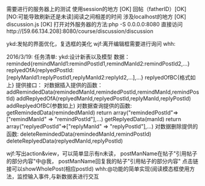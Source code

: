 需要进行的服务器上的测试
    使用session的地方 [OK]
        回帖（fatherID）[OK]
        [NO:可能导致刷新还是未读]阅读之间相差的时间 
    涉及localhost的地方 [OK]
        discussion.js [OK]
打开对外服务器的方法:php -S 0.0.0.0:8080 直接访问http://[59.66.134.208]:8080/course/discussion/discussion

ykd:发帖的界面优化，复选框的美化
wjf:离开编辑框需要进行询问
whh:


2016/3/19:
任务清单:
ykd:设计新表以及模型
    数据：  reminded{remindManId1:remindPostId1,remindManId2:remindPostId2,...}
            replyedOfA{replyedPostId:[replyManId1:replyPostId1,replyManId2:replyId2,...],...}
            replyedOfBC{格式如上}
    提供接口：
        对数据插入提供的函数：addRemindedData(remindedManId,remindedPostId,remindManId,remindPostId)
                              addReplyedOfA(replyedManId,replyedPostId,replyManId,replyPostId)
                              addReplyedOfBC(参数如上)
        对数据查询提供的函数: getRemindedData(remindedManId) return array("remindedPostId"=>["remindManId" => "remindPostId"],...)
                              getReplyedData(manId) return array("replyedPostId"=>["replyManId" => "replyPostId"],...)
        对数据删除提供的函数: deleteRemindedData(remindedManId,remindPostId)
                              deleteReplyedData(replyedManId,replyPostId)

wjf:写出action&view，可以简单显示有n未读，
                    postManName在帖子"引用帖子的部分内容"中@我，
                    postManName回复我的帖子"引用帖子的部分内容"
        点击链接可以showWholePost(相应postId)
whh:@功能的简单实现(阅读模态框使用方法，监控输入事件,与新数据表进行交互